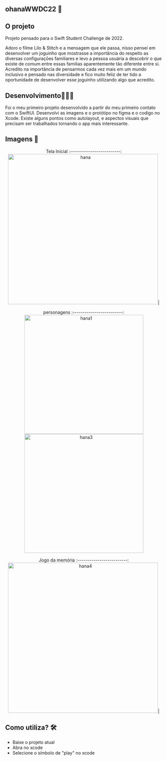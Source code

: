## ohanaWWDC22 📌
## O projeto

Projeto pensado para o Swift Student Challenge de 2022.

Adoro o filme Lilo & Stitch e a mensagem que ele passa, nisso pensei em desenvolver um joguinho que mostrasse a importância do respeito as diversas configuraçōes
familiares e levo a pessoa usuária a descobrir o que existe de comum entre essas familias aparentemente tão diferente entre si. Acredito na importância de pensarmos cada vez mais 
em um mundo inclusivo e pensado nas diversidade e fico muito feliz de ter tido a oportunidade de desenvolver esse joguinho utilizando algo que acredito.

## Desenvolvimento👨🏽‍💻
Foi o meu primeiro projeto desenvolvido a partir do meu primeiro contato com o SwiftUI. Desenvolvi as imagens e o protótipo no figma e o codigo no Xcode.
Existe alguns pontos como autolayout, e aspectos visuais que precisam ser trabalhados tornando o app mais interessante.

## Imagens 📸  
<div align = "center">

Tela Inicial 
:-------------------------:
<img width="481" alt="hana" src="https://user-images.githubusercontent.com/74778769/168347738-8dcd0b87-7650-4b8d-878f-dedbafb5c5ee.png">|

</div>

<div align = "center">
  
personagens
:-------------------------:
<img width="381" alt="hana1" src="https://user-images.githubusercontent.com/74778769/168347858-c0d57f6c-6f21-4d54-9343-263875bb9ef0.png"><img width="381" alt="hana3" src="https://user-images.githubusercontent.com/74778769/168347957-3fc26d63-462c-43e2-bbb1-0bef48b79fc2.png">

</div>

<div align = "center">
  
Jogo da memória
:-------------------------:
<img width="481" alt="hana4" src="https://user-images.githubusercontent.com/74778769/168374241-5b6d9999-7aad-4b00-9445-8f58ef2faaee.png">|

</div>
  
## Como utiliza? 🛠
- Baixe o projeto atual
- Abra no xcode 
- Selecione o símbolo de "play" no xcode
